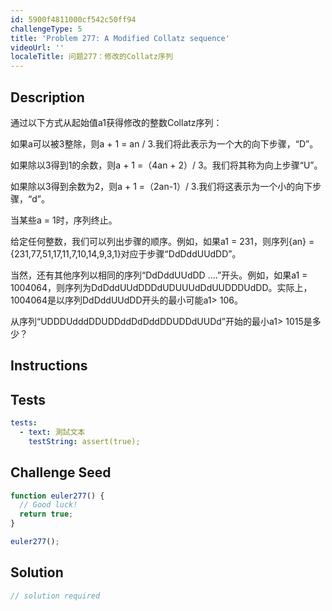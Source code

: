 ```yaml
---
id: 5900f4811000cf542c50ff94
challengeType: 5
title: 'Problem 277: A Modified Collatz sequence'
videoUrl: ''
localeTitle: 问题277：修改的Collat​​z序列
---
```


## Description
<section id="description">通过以下方式从起始值a1获得修改的整数Collat​​z序列： <p>如果a可以被3整除，则a + 1 = an / 3.我们将此表示为一个大的向下步骤，“D”。 </p><p>如果除以3得到1的余数，则a + 1 =（4an + 2）/ 3。我们将其称为向上步骤“U”。 </p><p>如果除以3得到余数为2，则a + 1 =（2an-1）/ 3.我们将这表示为一个小的向下步骤，“d”。 </p><p>当某些a = 1时，序列终止。 </p><p>给定任何整数，我们可以列出步骤的顺序。例如，如果a1 = 231，则序列{an} = {231,77,51,17,11,7,10,14,9,3,1}对应于步骤“DdDddUUdDD”。 </p><p>当然，还有其他序列以相同的序列“DdDddUUdDD ....”开头。例如，如果a1 = 1004064，则序列为DdDddUUdDDDdUDUUUdDdUUDDDUdDD。实际上，1004064是以序列DdDddUUdDD开头的最小可能a1&gt; 106。 </p><p>从序列“UDDDUdddDDUDDddDdDddDDUDDdUUDd”开始的最小a1&gt; 1015是多少？ </p></section>

## Instructions
<section id="instructions">
</section>

## Tests
<section id='tests'>

```yml
tests:
  - text: 測試文本
    testString: assert(true);

```

</section>

## Challenge Seed
<section id='challengeSeed'>

<div id='js-seed'>

```js
function euler277() {
  // Good luck!
  return true;
}

euler277();

```

</div>



</section>

## Solution
<section id='solution'>

```js
// solution required
```
</section>
